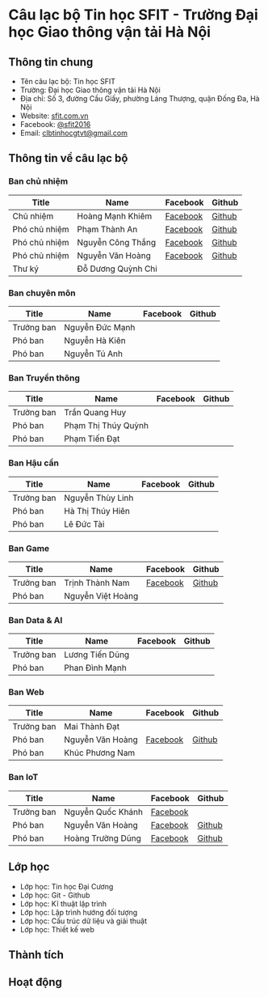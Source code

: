 # Câu lạc bộ Tin học SFIT - Trường Đại học Giao thông vận tải Hà Nội

## Thông tin chung 

- Tên câu lạc bộ: Tin học SFIT
- Trường: Đại học Giao thông vận tải Hà Nội
- Địa chỉ: Số 3, đường Cầu Giấy, phường Láng Thượng, quận Đống Đa, Hà Nội
- Website: [sfit.com.vn](https://sfit.com.vn)
- Facebook: [@sfit2016](https://www.facebook.com/sfit2016)
- Email: clbtinhocgtvt@gmail.com

## Thông tin về câu lạc bộ

### Ban chủ nhiệm

|Title|Name|Facebook|Github|
|-|-|-|-|
|Chủ nhiệm| Hoàng Mạnh Khiêm| [Facebook](https://www.facebook.com/hoangmanhkhiem.IT)|[Github](https://github.com/hoangmanhkhiem)|
|Phó chủ nhiệm|Phạm Thành An|[Facebook](https://www.facebook.com/)|[Github](https://github.com)|
|Phó chủ nhiệm|Nguyễn Công Thắng|[Facebook](https://www.facebook.com/thangnguyen.0703)|[Github](https://github.com/thanngnguyen)|
|Phó chủ nhiệm|Nguyễn Văn Hoàng|[Facebook](https://www.facebook.com/zunohoang/)|[Github](https://github.com/zunohoang)|
|Thư ký|Đỗ Dương Quỳnh Chi|||

### Ban chuyên môn

|Title|Name|Facebook|Github|
|-|-|-|-|
|Trưởng ban|Nguyễn Đức Mạnh|||
|Phó ban|Nguyễn Hà Kiên|||
|Phó ban|Nguyễn Tú Anh|||

### Ban Truyền thông

|Title|Name|Facebook|Github|
|-|-|-|-|
|Trưởng ban|Trần Quang Huy|||
|Phó ban|Phạm Thị Thúy Quỳnh|||
|Phó ban|Phạm Tiến Đạt|||

### Ban Hậu cần

|Title|Name|Facebook|Github|
|-|-|-|-|
|Trưởng ban|Nguyễn Thùy Linh|||
|Phó ban|Hà Thị Thúy Hiên||| 
|Phó ban|Lê Đức Tài||| 

### Ban Game

|Title|Name|Facebook|Github|
|-|-|-|-|
|Trưởng ban|Trịnh Thành Nam|[Facebook](https://www.facebook.com/profile.php?id=61559188863257)|[Github](https://github.com/NamPhuThuy)|
|Phó ban|Nguyễn Việt Hoàng|

### Ban Data & AI

|Title|Name|Facebook|Github|
|-|-|-|-|
|Trưởng ban|Lương Tiến Dũng|
|Phó ban|Phan Đình Mạnh|

### Ban Web

|Title|Name|Facebook|Github|
|-|-|-|-|
|Trưởng ban|Mai Thành Đạt|||
|Phó ban|Nguyễn Văn Hoàng|[Facebook](https://www.facebook.com/profile.php?id=100013526591168)|[Github](https://github.com/zunohoang)|
|Phó ban|Khúc Phương Nam|

### Ban IoT

|Title|Name|Facebook|Github|
|-|-|-|-|
|Trưởng ban|Nguyễn Quốc Khánh|[Facebook](https://www.facebook.com/khanhdew)||
|Phó ban|Nguyễn Văn Hoàng|[Facebook](https://www.facebook.com/zunohoang)|[Github](https://github.com/zunohoang)|
|Phó ban|Hoàng Trường Dũng|[Facebook](https://www.facebook.com/profile.php?)|[Github](https://github.com/)|

## Lớp học

- Lớp học: Tin học Đại Cương
- Lớp học: Git - Github
- Lớp học: Kĩ thuật lập trình
- Lớp học: Lập trình hướng đối tượng
- Lớp học: Cấu trúc dữ liệu và giải thuật
- Lớp học: Thiết kế web

## Thành tích


## Hoạt động


